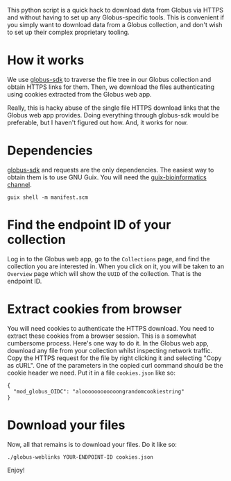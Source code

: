 This python script is a quick hack to download data from Globus via HTTPS and without having to set up any Globus-specific tools. This is convenient if you simply want to download data from a Globus collection, and don't wish to set up their complex proprietary tooling.

# How it works

We use [globus-sdk](https://pypi.org/project/globus-sdk/) to traverse the file tree in our Globus collection and obtain HTTPS links for them. Then, we download the files authenticating using cookies extracted from the Globus web app.

Really, this is hacky abuse of the single file HTTPS download links that the Globus web app provides. Doing everything through globus-sdk would be preferable, but I haven't figured out how. And, it works for now.

# Dependencies

[globus-sdk](https://pypi.org/project/globus-sdk/) and requests are the only dependencies. The easiest way to obtain them is to use GNU Guix. You will need the [guix-bioinformatics channel](https://git.genenetwork.org/guix-bioinformatics/about/).
```
guix shell -m manifest.scm
```

# Find the endpoint ID of your collection

Log in to the Globus web app, go to the `Collections` page, and find the collection you are interested in. When you click on it, you will be taken to an `Overview` page which will show the `UUID` of the collection. That is the endpoint ID.

# Extract cookies from browser

You will need cookies to authenticate the HTTPS download. You need to extract these cookies from a browser session. This is a somewhat cumbersome process. Here's one way to do it. In the Globus web app, download any file from your collection whilst inspecting network traffic. Copy the HTTPS request for the file by right clicking it and selecting "Copy as cURL". One of the parameters in the copied curl command should be the cookie header we need. Put it in a file `cookies.json` like so:
```
{
  "mod_globus_OIDC": "aloooooooooooongrandomcookiestring"
}
```

# Download your files

Now, all that remains is to download your files. Do it like so:
```
./globus-weblinks YOUR-ENDPOINT-ID cookies.json
```
Enjoy!
